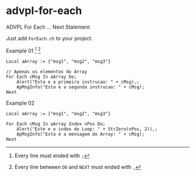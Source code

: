 # advpl-for-each
ADVPL For Each ... Next Statement 

Just add ```ForEach.ch``` to your project.

Example 01 [^1] [^2]
```xBase
Local aArray := {"msg1", "msg2", "msg3"}

// Apenas os elementos do Array 
For Each cMsg In aArray Do;
    Alert("Esta e a primeira instrucao: " + cMsg),;
    ApMsgInfo("Esta e a segunda instrucao: " + cMsg);
Next

```

Example 02
```xBase
Local aArray := {"msg1", "msg2", "msg3"}

For Each cMsg In aArray Index nPos Do;
    Alert("Este e o index do Loop: " + StrZero(nPos, 2)),;
    ApMsgInfo("Esta é a mensagem do Array: " + cMsg);
Next
```

[^1]: Every line must ended with ```;```
[^2]: Every line between ```DO``` and ```NEXT``` must ended with ```,```

